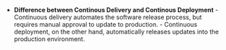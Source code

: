 - **Difference between Continous Delivery and Continous Deployment**
      - Continuous delivery automates the software release process, but requires manual approval to update to production.
      - Continuous deployment, on the other hand, automatically releases updates into the production environment.
